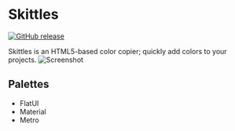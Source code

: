 # Skittles
[![GitHub release](https://img.shields.io/github/release/qubyte/rubidium.svg)]()

Skittles is an HTML5-based color copier; quickly add colors to your projects.
![Screenshot](http://joemainwaring.com/skittles/img/screenshot.png)

## Palettes
- FlatUI
- Material
- Metro
